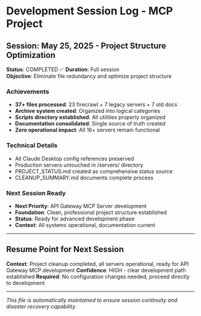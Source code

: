 # Development Session Log - MCP Project

## Session: May 25, 2025 - Project Structure Optimization
**Status**: COMPLETED ✅
**Duration**: Full session  
**Objective**: Eliminate file redundancy and optimize project structure

### Achievements
- **37+ files processed**: 23 firecrawl + 7 legacy servers + 7 old docs
- **Archive system created**: Organized into logical categories
- **Scripts directory established**: All utilities properly organized  
- **Documentation consolidated**: Single source of truth created
- **Zero operational impact**: All 16+ servers remain functional

### Technical Details
- All Claude Desktop config references preserved
- Production servers untouched in /servers/ directory
- PROJECT_STATUS.md created as comprehensive status source
- CLEANUP_SUMMARY.md documents complete process

### Next Session Ready
- **Next Priority**: API Gateway MCP Server development
- **Foundation**: Clean, professional project structure established
- **Status**: Ready for advanced development phase
- **Context**: All systems operational, documentation current

---

## Resume Point for Next Session
**Context**: Project cleanup completed, all servers operational, ready for API Gateway MCP development
**Confidence**: HIGH - clear development path established
**Required**: No configuration changes needed, proceed directly to development

---

*This file is automatically maintained to ensure session continuity and disaster recovery capability.*
